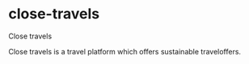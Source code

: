 # close-travels
Close travels

Close travels is a travel platform which offers sustainable traveloffers.
